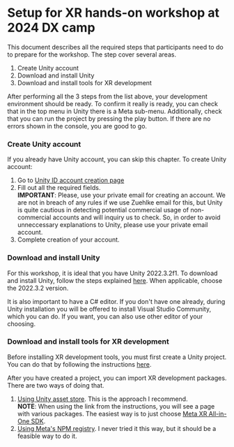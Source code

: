 # Setup for XR hands-on workshop at 2024 DX camp

This document describes all the required steps that participants need to do to prepare for the workshop. The step cover several areas.

1. Create Unity account
2. Download and install Unity
3. Download and install tools for XR development

After performing all the 3 steps from the list above, your development environment should be ready. To confirm it really is ready, you can check that in the top menu in Unity there is a Meta sub-menu. Additionally, check that you can run the project by pressing the play button. If there are no errors shown in the console, you are good to go.

### Create Unity account

If you already have Unity account, you can skip this chapter.
To create Unity account:
1. Go to [Unity ID account creation page](https://id.unity.com/en/conversations/c5e20087-c99d-440b-9b3d-ad972ee4b37901bf?view=register)
2. Fill out all the required fields.  
**IMPORTANT**: Please, use your private email for creating an account. We are not in breach of any rules if we use Zuehlke email for this, but Unity is quite cautious in detecting potential commercial usage of non-commercial accounts and will inquiry us to check. So, in order to avoid unneccessary explanations to Unity, please use your private email account.
3. Complete creation of your account.

### Download and install Unity

For this workshop, it is ideal that you have Unity 2022.3.2f1. To download and install Unity, follow the steps explained [here](https://developers.meta.com/horizon/documentation/unity/unity-before-you-begin/#unity). When applicable, choose the 2022.3.2 version.

It is also important to have a C# editor. If you don't have one already, during Unity installation you will be offered to install Visual Studio Community, which you can do. If you want, you can also use other editor of your choosing.

### Download and install tools for XR development

Before installing XR development tools, you must first create a Unity project. You can do that by following the instructions [here](https://developers.meta.com/horizon/documentation/unity/unity-package-manager#create-a-new-unity-project).

After you have created a project, you can import XR development packages. There are two ways of doing that. 
1. [Using Unity asset store](https://developers.meta.com/horizon/documentation/unity/unity-package-manager#download-and-import-packages-from-the-unity-asset-store). This is the approach I recommend.  
**NOTE**: When using the link from the instructions, you will see a page with various packages. The easiest way is to just choose [Meta XR All-in-One SDK](https://assetstore.unity.com/packages/tools/integration/meta-xr-all-in-one-sdk-269657).
2. [Using Meta's NPM registry](https://developers.meta.com/horizon/documentation/unity/unity-package-manager#download-and-import-packages-from-the-npm-registry). I never tried it this way, but it should be a feasible way to do it.